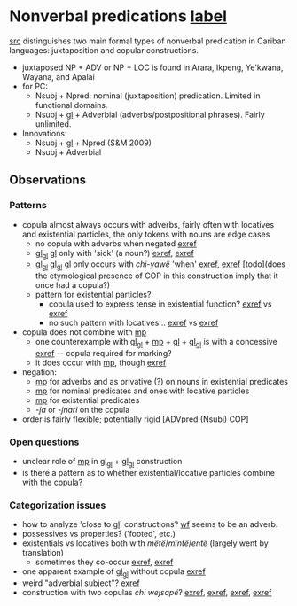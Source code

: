 # Nonverbal predications [label](nonverbal)

[src](gildea2018reconstructing[366]) distinguishes two main formal types of nonverbal predication in Cariban languages: juxtaposition and copular constructions.

* juxtaposed NP + ADV or NP + LOC is found in Arara, Ikpeng, Ye'kwana, Wayana, and Apalaí
* for PC:
    * Nsubj + Npred: nominal (juxtaposition) predication. Limited in functional domains.
    * Nsubj + [gl](cop) + Adverbial (adverbs/postpositional phrases). Fairly unlimited.
* Innovations:
    * Nsubj + [gl](cop) + Npred (S&M 2009)
    * Nsubj + Adverbial

## Observations

### Patterns
* copula almost always occurs with adverbs, fairly often with locatives and existential particles, the only tokens with nouns are edge cases
    * no copula with adverbs when negated [exref](temp-main-neg-nsubj-advpred-jra)
    * [gl](np)<sub>[gl](pred)</sub> [gl](cop) only with 'sick' (a noun?) [exref](temp-main-aff-npred-cop), [exref](temp-main-q-npred-cop)
    * [gl](np)<sub>[gl](pred)</sub> [gl](np)<sub>[gl](subj)</sub> [gl](cop) only occurs with *chi-yawë* 'when' [exref](cat-sub-aff-npred-nsubj-cop), [exref](temp-sub-aff-npred-nsubj-cop) [todo](does the etymological presence of COP in this construction imply that it once had a copula?)
    * pattern for existential particles?
        * copula used to express tense in existential function? [exref](ex-main-aff-part-cop-nsubj) vs [exref](ex-main-aff-part-nsubj)
        * no such pattern with locatives... [exref](loc-main-aff-part-cop-nsubj) vs [exref](loc-main-aff-part-nsubj)
* copula does not combine with [mp](pirare-nothing)
    * one counterexample with [gl](part)<sub>[gl](pred)</sub> + [mp](pirare-nothing?nt) + [gl](cop) + [gl](np)<sub>[gl](subj)</sub> is with a concessive [exref](ex-main-neg-part-pirare-cop-nsubj) -- copula required for marking?
    * it does occur with [mp](pinire-nothing), though [exref](loc-main-neg-nsubj-cop-pinire-part)
* negation:
    * [mp](jraneg) for adverbs and as privative (?) on nouns in existential predicates
    * [mp](pinire-nothing) for nominal predicates and ones with locative particles
    * [mp](pirare-nothing) for existential predicates
    * *-ja* or *-jnari* on the copula
* order is fairly flexible; potentially rigid \[ADVpred (Nsubj) COP\] 



### Open questions
* unclear role of [mp](maniki-rel-anim) in [gl](np)<sub>[gl](pred)</sub> + [gl](np)<sub>[gl](subj)</sub> construction
* is there a pattern as to whether existential/locative particles combine with the copula?

### Categorization issues
* how to analyze 'close to [gl](loc)' constructions? [wf](teijpo?translation=far) seems to be an adverb.
* possessives vs properties? ('footed', etc.)
* existentials vs locatives both with *mëtë*/*mïntë*/*entë* (largely went by translation)
    * sometimes they co-occur [exref](convfemgrme-157), [exref](convfemgrme-99)
* one apparent example of [gl](adv)<sub>[gl](pred)</sub> without copula [exref](perm-main-q-advpred-nsubj)
* weird "adverbial subject"? [exref](poss-main-neg-advsubj-pirare-locpred)
* construction with two copulas *chi wejsapë*? [exref](convhistfamsjm-92), [exref](convhistfamsjm-59), [exref](histgrme-17), [exref](histgrme-107)